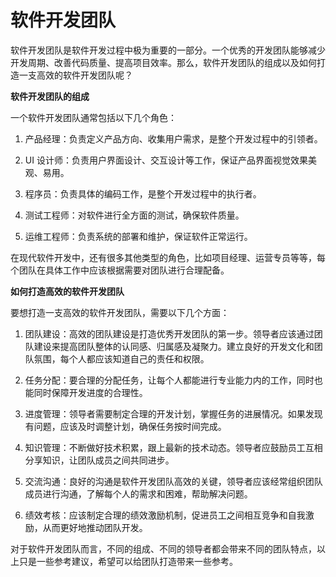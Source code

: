 # 软件开发团队

软件开发团队是软件开发过程中极为重要的一部分。一个优秀的开发团队能够减少开发周期、改善代码质量、提高项目效率。那么，软件开发团队的组成以及如何打造一支高效的软件开发团队呢？

**软件开发团队的组成**

一个软件开发团队通常包括以下几个角色：

1. 产品经理：负责定义产品方向、收集用户需求，是整个开发过程中的引领者。

2. UI 设计师：负责用户界面设计、交互设计等工作，保证产品界面视觉效果美观、易用。

3. 程序员：负责具体的编码工作，是整个开发过程中的执行者。

4. 测试工程师：对软件进行全方面的测试，确保软件质量。

5. 运维工程师：负责系统的部署和维护，保证软件正常运行。

在现代软件开发中，还有很多其他类型的角色，比如项目经理、运营专员等等，每个团队在具体工作中应该根据需要对团队进行合理配备。

**如何打造高效的软件开发团队**

要想打造一支高效的软件开发团队，需要以下几个方面：

1. 团队建设：高效的团队建设是打造优秀开发团队的第一步。领导者应该通过团队建设来提高团队整体的认同感、归属感及凝聚力。建立良好的开发文化和团队氛围，每个人都应该知道自己的责任和权限。

2. 任务分配：要合理的分配任务，让每个人都能进行专业能力内的工作，同时也能同时保障开发进度的合理性。

3. 进度管理：领导者需要制定合理的开发计划，掌握任务的进展情况。如果发现有问题，应该及时调整计划，确保任务按时间完成。

4. 知识管理：不断做好技术积累，跟上最新的技术动态。领导者应鼓励员工互相分享知识，让团队成员之间共同进步。

5. 交流沟通：良好的沟通是软件开发团队高效的关键，领导者应该经常组织团队成员进行沟通，了解每个人的需求和困难，帮助解决问题。

6. 绩效考核：应该制定合理的绩效激励机制，促进员工之间相互竞争和自我激励，从而更好地推动团队开发。

对于软件开发团队而言，不同的组成、不同的领导者都会带来不同的团队特点，以上只是一些参考建议，希望可以给团队打造带来一些参考。
